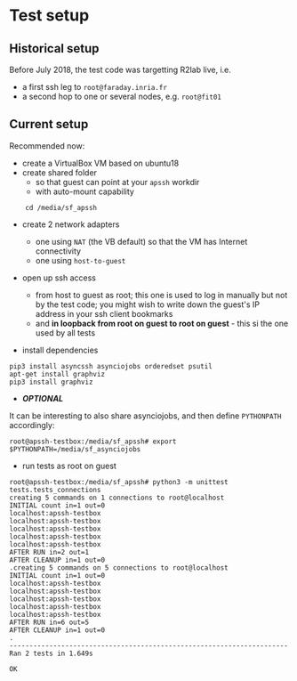 # Test setup

## Historical setup

Before July 2018, the test code was targetting R2lab live, i.e.
  * a first ssh leg to `root@faraday.inria.fr`
  * a second hop to one or several nodes, e.g. `root@fit01`

## Current setup

Recommended now:

* create a VirtualBox VM based on ubuntu18
* create shared folder
  * so that guest can point at your `apssh` workdir
  * with auto-mount capability

```
    cd /media/sf_apssh
```

* create 2 network adapters
  * one using `NAT` (the VB default) so that the VM has Internet connectivity
  * one using `host-to-guest`

* open up ssh access
  * from host to guest as root; this one is used to log in manually but not by the test code; you might wish to write down the guest's IP address in your ssh client bookmarks
  * and **in loopback from root on guest to root on guest** - this si the one used by all tests

* install dependencies

```
pip3 install asyncssh asynciojobs orderedset psutil
apt-get install graphviz
pip3 install graphviz
```

* ***OPTIONAL***

It can be interesting to also share asynciojobs, and then define `PYTHONPATH` accordingly:

```
root@apssh-testbox:/media/sf_apssh# export $PYTHONPATH=/media/sf_asynciojobs
```



* run tests as root on guest

```
root@apssh-testbox:/media/sf_apssh# python3 -m unittest tests.tests_connections
creating 5 commands on 1 connections to root@localhost
INITIAL count in=1 out=0
localhost:apssh-testbox
localhost:apssh-testbox
localhost:apssh-testbox
localhost:apssh-testbox
localhost:apssh-testbox
AFTER RUN in=2 out=1
AFTER CLEANUP in=1 out=0
.creating 5 commands on 5 connections to root@localhost
INITIAL count in=1 out=0
localhost:apssh-testbox
localhost:apssh-testbox
localhost:apssh-testbox
localhost:apssh-testbox
localhost:apssh-testbox
AFTER RUN in=6 out=5
AFTER CLEANUP in=1 out=0
.
----------------------------------------------------------------------
Ran 2 tests in 1.649s

OK
```
